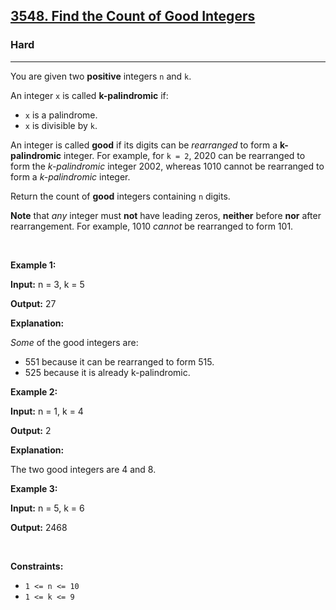 <h2><a href="https://leetcode.com/problems/find-the-count-of-good-integers/description/?envType=daily-question&envId=2025-04-12">3548. Find the Count of Good Integers</a></h2><h3>Hard</h3><hr><p>You are given two <strong>positive</strong> integers <code>n</code> and <code>k</code>.</p>

<p>An integer <code>x</code> is called <strong>k-palindromic</strong> if:</p>

<ul>
	<li><code>x</code> is a <span data-keyword="palindrome-integer">palindrome</span>.</li>
	<li><code>x</code> is divisible by <code>k</code>.</li>
</ul>

<p>An integer is called <strong>good</strong> if its digits can be <em>rearranged</em> to form a <strong>k-palindromic</strong> integer. For example, for <code>k = 2</code>, 2020 can be rearranged to form the <em>k-palindromic</em> integer 2002, whereas 1010 cannot be rearranged to form a <em>k-palindromic</em> integer.</p>

<p>Return the count of <strong>good</strong> integers containing <code>n</code> digits.</p>

<p><strong>Note</strong> that <em>any</em> integer must <strong>not</strong> have leading zeros, <strong>neither</strong> before <strong>nor</strong> after rearrangement. For example, 1010 <em>cannot</em> be rearranged to form 101.</p>

<p>&nbsp;</p>
<p><strong class="example">Example 1:</strong></p>

<div class="example-block">
<p><strong>Input:</strong> <span class="example-io">n = 3, k = 5</span></p>

<p><strong>Output:</strong> <span class="example-io">27</span></p>

<p><strong>Explanation:</strong></p>

<p><em>Some</em> of the good integers are:</p>

<ul>
	<li>551 because it can be rearranged to form 515.</li>
	<li>525 because it is already k-palindromic.</li>
</ul>
</div>

<p><strong class="example">Example 2:</strong></p>

<div class="example-block">
<p><strong>Input:</strong> <span class="example-io">n = 1, k = 4</span></p>

<p><strong>Output:</strong> <span class="example-io">2</span></p>

<p><strong>Explanation:</strong></p>

<p>The two good integers are 4 and 8.</p>
</div>

<p><strong class="example">Example 3:</strong></p>

<div class="example-block">
<p><strong>Input:</strong> <span class="example-io">n = 5, k = 6</span></p>

<p><strong>Output:</strong> <span class="example-io">2468</span></p>
</div>

<p>&nbsp;</p>
<p><strong>Constraints:</strong></p>

<ul>
	<li><code>1 &lt;= n &lt;= 10</code></li>
	<li><code>1 &lt;= k &lt;= 9</code></li>
</ul>
